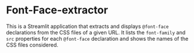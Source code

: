 # Font-Face-extractor
This is a Streamlit application that extracts and displays `@font-face` declarations from the CSS files of a given URL. It lists the `font-family` and `src` properties for each `@font-face` declaration and shows the names of the CSS files considered.
